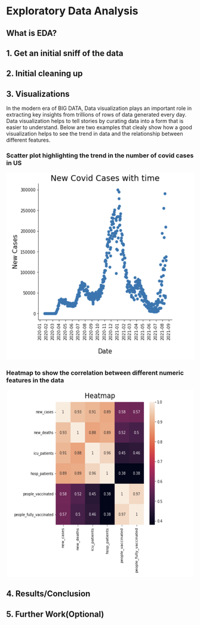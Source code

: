 # Exploratory Data Analysis

## What is EDA?

## 1. Get an initial sniff of the data

## 2. Initial cleaning up

## 3. Visualizations

In the modern era of BIG DATA, Data visualization plays an important role in extracting key insights from trillions of rows of data generated every day. Data visualization helps to tell stories by curating data into a form that is easier to understand. Below are two examples that clealy show how a good visualization helps to see the trend in data and the relationship between different features. 

### Scatter plot highlighting the trend in the number of covid cases in US
<img width=700 height=500 margin-left=300 margin-right= 300 alt="scatter_plot" src="https://github.com/askhan18/communication/blob/master/scatter_plot.png"></center>

### Heatmap to show the correlation between different numeric features in the data
<center><img width="500" height="500" alt="Heatmap" src="https://github.com/askhan18/communication/blob/master/Heatmap.png"></center>

## 4. Results/Conclusion

## 5. Further Work(Optional)
